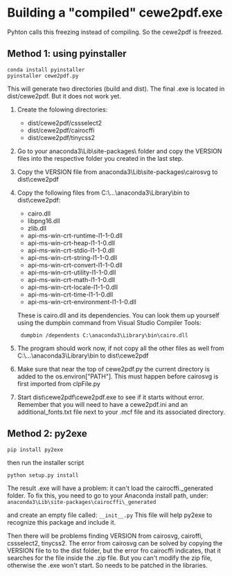 # Building a "compiled" cewe2pdf.exe
Pyhton calls this freezing instead of compiling. So the cewe2pdf is freezed.

## Method 1: using pyinstaller

    conda install pyinstaller
    pyinstaller cewe2pdf.py

This will generate two directories (build and dist). The final .exe is located in dist/cewe2pdf. But it does not work yet.

1. Create the folowing directories:
    - dist/cewe2pdf/cssselect2
    - dist/cewe2pdf/cairocffi
    - dist/cewe2pdf/tinycss2

2. Go to your anaconda3\Lib\site-packages\ folder and copy the VERSION files into the respective folder you created in the last step.

3. Copy the VERSION file from anaconda3\Lib\site-packages\cairosvg to dist\cewe2pdf

4. Copy the following files from C:\\...\anaconda3\Library\bin to dist\cewe2pdf:
    - cairo.dll
    - libpng16.dll
    - zlib.dll
    - api-ms-win-crt-runtime-l1-1-0.dll 
    - api-ms-win-crt-heap-l1-1-0.dll
    - api-ms-win-crt-stdio-l1-1-0.dll
    - api-ms-win-crt-string-l1-1-0.dll
    - api-ms-win-crt-convert-l1-1-0.dll
    - api-ms-win-crt-utility-l1-1-0.dll
    - api-ms-win-crt-math-l1-1-0.dll
    - api-ms-win-crt-locale-l1-1-0.dll
    - api-ms-win-crt-time-l1-1-0.dll
    - api-ms-win-crt-environment-l1-1-0.dll
    
    These is cairo.dll and its dependencies. You can look them up yourself using the dumpbin command from Visual Studio Compiler Tools: 
    
        dumpbin /dependents C:\anaconda3\Library\bin\cairo.dll

5. The program should work now, if not copy all the other files as well from C:\\...\anaconda3\Library\bin to dist\cewe2pdf

6. Make sure that near the top of cewe2pdf.py the current directory is added to the os.environ["PATH"]. This must happen before cairosvg is first imported from clpFile.py

7. Start dist\cewe2pdf\cewe2pdf.exe to see if it starts without error. Remember that you will need to have a cewe2pdf.ini and an additional_fonts.txt file next to your .mcf file and its associated directory.

## Method 2: py2exe
    pip install py2exe

then run the installer script

    python setup.py install

The result .exe will have a problem: it can't load the cairocffi._generated folder.
To fix this, you need to go to your Anaconda install path, under: `anaconda3\Lib\site-packages\cairocffi\_generated`

and create an empty file called: `__init__.py`
This file will help py2exe to recognize this package and include it.

Then there will be problems finding VERSION from cairosvg, cairoffi, cssselect2, tinycss2.
The error from cairosvg can be solved by copying the VERSION file to to the dist folder, but the error fro cairocffi indicates, that it searches for the file inside the .zip file. But you can't modify the zip file, otherwise the .exe won't start.
So needs to be patched in the libraries.
